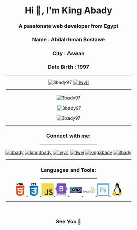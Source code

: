 <div align="center">
<h1 align="center">Hi 👋, I'm King Abady</h1>
<h3 align="center">A passionate web developer from Egypt</h3>
<h3 align="center">Name : Abdalrhman Bostawe</h3>
<h3 align="center">City : Aswan</h3>
<h3 align="center">Date Birth : 1997</h3>
<hr width="400">
<p align="center">
<img src="https://komarev.com/ghpvc/?username=3bady97&label=Profile%20views&color=0e75b6&style=flat" alt="3bady97" /> 
<a href="https://twitter.com/1wyi1" target="blank"><img src="https://img.shields.io/twitter/follow/1wyi1?logo=twitter&style=for-the-badge" alt="1wyi1" /></a> 
</p><hr width="400">

<p align="center"><img align="center" src="https://github-readme-streak-stats.herokuapp.com/?user=3bady97&" alt="3bady97" /></p>
<p align="center">&nbsp;<img align="center" src="https://github-readme-stats.vercel.app/api?username=3bady97&show_icons=true&locale=en" alt="3bady97" /></p>

<p align="center"><img align="center" src="https://github-readme-stats.vercel.app/api/top-langs?username=3bady97&show_icons=true&locale=en&layout=compact" alt="3bady97" /></p>
<hr width="400">
<h3 align="center">Connect with me:</h3><hr width="180">
<p align="center">
<a href="https://linkedin.com/in/3bady" target="blank"><img align="center" src="https://raw.githubusercontent.com/rahuldkjain/github-profile-readme-generator/master/src/images/icons/Social/linked-in-alt.svg" alt="3bady" height="30" width="40" /></a>
<a href="https://fb.com/king3bady" target="blank"><img align="center" src="https://raw.githubusercontent.com/rahuldkjain/github-profile-readme-generator/master/src/images/icons/Social/facebook.svg" alt="king3bady" height="30" width="40" /></a>
<a href="https://twitter.com/1wyi1" target="blank"><img align="center" src="https://raw.githubusercontent.com/rahuldkjain/github-profile-readme-generator/master/src/images/icons/Social/twitter.svg" alt="1wyi1" height="30" width="40" /></a>
<a href="https://instagram.com/1wyi" target="blank"><img align="center" src="https://raw.githubusercontent.com/rahuldkjain/github-profile-readme-generator/master/src/images/icons/Social/instagram.svg" alt="1wyi" height="30" width="40" /></a>
<a href="https://www.youtube.com/c/king3bady" target="blank"><img align="center" src="https://raw.githubusercontent.com/rahuldkjain/github-profile-readme-generator/master/src/images/icons/Social/youtube.svg" alt="king3bady" height="30" width="40" /></a>
<a href="https://codepen.io/3bady" target="blank"><img align="center" src="https://raw.githubusercontent.com/rahuldkjain/github-profile-readme-generator/master/src/images/icons/Social/codepen.svg" alt="3bady" height="30" width="40" /></a>
</p><hr width="400">

<h3 align="center">Languages and Tools:</h3><hr width="180">
<p align="center">

 <a href="https://www.w3.org/html/" target="_blank" rel="noreferrer">
 <img src="https://raw.githubusercontent.com/devicons/devicon/master/icons/html5/html5-original-wordmark.svg" alt="html5" width="40" height="40"/> 
 </a> 
 
<a href="https://www.w3schools.com/css/" target="_blank" rel="noreferrer"> 
<img src="https://raw.githubusercontent.com/devicons/devicon/master/icons/css3/css3-original-wordmark.svg" alt="css3" width="40" height="40"/>
 </a> 
 
 <a href="https://developer.mozilla.org/en-US/docs/Web/JavaScript" target="_blank" rel="noreferrer"> 
 <img src="https://raw.githubusercontent.com/devicons/devicon/master/icons/javascript/javascript-original.svg" alt="javascript" width="40" height="40"/>
 </a>

 <a href="https://getbootstrap.com" target="_blank" rel="noreferrer"> 
<img src="https://raw.githubusercontent.com/devicons/devicon/master/icons/bootstrap/bootstrap-plain-wordmark.svg" alt="bootstrap" width="40" height="40"/> 
</a>
 
 <a href="https://www.php.net" target="_blank" rel="noreferrer">
 <img src="https://raw.githubusercontent.com/devicons/devicon/master/icons/php/php-original.svg" alt="php" width="40" height="40"/> 
 </a> 
 
 <a href="https://www.mysql.com/" target="_blank" rel="noreferrer"> 
 <img src="https://raw.githubusercontent.com/devicons/devicon/master/icons/mysql/mysql-original-wordmark.svg" alt="mysql" width="40" height="40"/>
 </a>
 
 <a href="https://www.photoshop.com/en" target="_blank" rel="noreferrer"> 
 <img src="https://raw.githubusercontent.com/devicons/devicon/master/icons/photoshop/photoshop-line.svg" alt="photoshop" width="40" height="40"/>
 </a> 
 
 <a href="https://www.linux.org/" target="_blank" rel="noreferrer">
 <img src="https://raw.githubusercontent.com/devicons/devicon/master/icons/linux/linux-original.svg" alt="linux" width="40" height="40"/> 
 </a>


 
 </p>
<hr width="400">
<br>
<h3 align="center"> See You 👋</h3>
</div>
